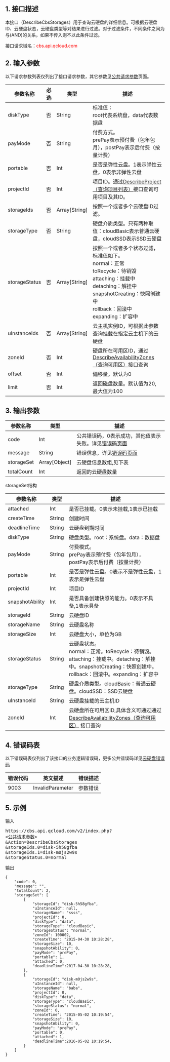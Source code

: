 ## 1. 接口描述

本接口（DescribeCbsStorages）用于查询云硬盘的详细信息。可根据云硬盘ID、云硬盘状态，云硬盘类型等对结果进行过滤。对于过滤条件，不同条件之间为与(AND)的关系，如果不传入则不以此条件过滤。

接口请求域名：<font style="color:red">cbs.api.qcloud.com</font>


## 2. 输入参数

以下请求参数列表仅列出了接口请求参数，其它参数见[公共请求参数](https://www.qcloud.com/doc/api/364/2745)页面。

| 参数名称 | 必选  | 类型 | 描述 |
| -------- | ----- | ----- | --------- |
| diskType | 否 | String | 标准值：<br>root代表系统盘，data代表数据盘 |
| payMode | 否 | String | 付费方式。<br>prePay表示预付费（包年包月），postPay表示后付费（按量计费） | 
| portable | 否 | Int | 是否是弹性云盘。1表示弹性云盘，0表示非弹性云盘 | 
| projectId | 否 | Int | 项目ID。通过[DescribeProject（查询项目列表）](https://www.qcloud.com/doc/api/229/1330)接口查询可用项目及其ID。 | 
| storageIds | 否 | Array[String] | 按照一个或者多个云硬盘ID过滤。 |
| storageType | 否 | String | 硬盘介质类型。只有两种取值：cloudBasic表示普通云硬盘，cloudSSD表示SSD云硬盘|
| storageStatus | 否 | Array[String] | 按照一个或者多个状态过滤，标准值如下。<br>normal：正常<br>toRecycle：待销毁<br>attaching：挂载中<br>detaching：解挂中<br>snapshotCreating：快照创建中<br>rollback：回滚中<br>expanding：扩容中 | 
| uInstanceIds | 否 | Array[String] | 云主机实例ID，可根据此参数查询挂载在指定云主机下的云硬盘 |
| zoneId | 否 | Int | 硬盘所在可用区ID，通过 [DescribeAvailabilityZones（查询可用区）](http://www.qcloud.com/doc/api/229/%E6%9F%A5%E8%AF%A2%E5%8F%AF%E7%94%A8%E5%8C%BA)接口查询  |
| offset | 否 | Int | 偏移量，默认为0 | 
| limit | 否 | Int | 返回磁盘数量。默认值为20, 最大值为100 | 



## 3. 输出参数

| 参数名称 | 类型 | 描述 |
| ------- | ------- | ------- |
| code | Int | 公共错误码，0表示成功，其他值表示失败。详见[错误码页面](https://www.qcloud.com/doc/api/364/%E9%94%99%E8%AF%AF%E7%A0%81) |
| message | String | 错误信息，详见[错误码页面](https://www.qcloud.com/doc/api/364/%E9%94%99%E8%AF%AF%E7%A0%81)|
| storageSet | Array[Object] | 云硬盘信息数组,见下表 |
| totalCount | Int | 返回的云硬盘数量 |
 
 storageSet结构
 
| 参数名称 | 类型 | 描述 |
| ------- | ------- | ------- |
| attached | Int | 是否已挂载。0表示未挂载,1表示已挂载 | 
| createTime | String | 创建时间 |
| deadlineTime | String | 云硬盘到期时间 | 
| diskType | String | 硬盘类型。root：系统盘。data：数据盘 | 
| payMode | String | 付费模式。<br>prePay表示预付费（包年包月），postPay表示后付费（按量计费） | 
| portable | Int | 是否是弹性云盘。0表示不是弹性云盘，1表示是弹性云盘 | 
| projectId | Int | 项目ID | 
| snapshotAbility | Int | 是否具备创建快照的能力。0表示不具备,1表示具备 | 
| storageId | String | 云硬盘ID | 
| storageName | String | 云硬盘名称 | 
| storageSize | Int | 云硬盘大小，单位为GB | 
| storageStatus | String | 云硬盘状态。<br>normal：正常。toRecycle：待销毁。<br>attaching：挂载中。detaching：解挂中。snapshotCreating：快照创建中。<br>rollback：回滚中。expanding：扩容中 | 
| storageType | String | 硬盘介质类型。cloudBasic：普通云硬盘。cloudSSD：SSD云硬盘 | 
| uInstanceId | String | 云硬盘挂载的云主机ID |
| zoneId | Int | 云硬盘所在可用区ID,具体含义可通过通过 [DescribeAvailabilityZones（查询可用区）](http://www.qcloud.com/doc/api/229/%E6%9F%A5%E8%AF%A2%E5%8F%AF%E7%94%A8%E5%8C%BA) 接口查询 | 

## 4. 错误码表

以下错误码表仅列出了该接口的业务逻辑错误码，更多公共错误码详见[云硬盘错误码](https://www.qcloud.com/doc/api/364/4207)

| 错误代码 | 英文描述 | 错误描述 |
| ------- | ------- | ------- |
| 9003 | InvalidParameter | 参数错误 |

## 5. 示例

输入
<pre>
https://cbs.api.qcloud.com/v2/index.php?
<<a href="https://www.qcloud.com/doc/api/229/6976">公共请求参数</a>>
&Action=DescribeCbsStorages
&storageIds.0=disk-5h58gfba
&storageIds.1=disk-m0js2w9s
&storageStatus.0=normal
</pre>

输出
```
{
    "code": 0,
    "message": "",
    "totalCount": 2,
    "storageSet": [
        {
            "storageId": "disk-5h58gfba",
            "uInstanceId": null,
            "storageName": "ssss",
            "projectId": 0,
            "diskType": "data",
            "storageType": "cloudBasic",
            "storageStatus": "normal",
            "zoneId": 100002,
            "createTime": "2015-04-30 10:28:28",
            "storageSize": 10,
            "snapshotAbility": 0,
            "payMode": "prePay",
            "portable": 1,
            "attached": 0,
            "deadlineTime":2017-04-30 10:28:28,
        },
        {
            "storageId": "disk-m0js2w9s",
            "uInstanceId": null,
            "storageName": "baba",
            "projectId": 0,
            "diskType": "data",
            "storageType": "cloudBasic",
            "storageStatus": "normal",
            "zoneId": 0,
            "createTime": "2015-05-02 10:19:54",
            "storageSize": 10,
            "snapshotAbility": 0,
            "payMode": "prePay",
            "portable": 0,
            "attached": 1,
            "deadlineTime":2016-05-02 10:19:54,
        }
    ]
}
```


